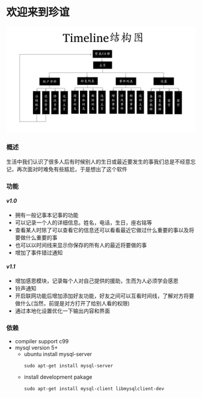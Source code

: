 欢迎来到珍谊
=================
![Timeline结构图](./Timeline结构图.png)  
### 概述  
生活中我们认识了很多人后有时候别人的生日或最近要发生的事我们总是不经意忘记，再次面对时难免有些尴尬，于是想出了这个软件  

### 功能  
#### *v1.0*  
* 拥有一般记事本记事的功能  
* 可以记录一个人的详细信息。姓名，电话，生日，座右铭等  
* 查看某人时除了可以查看它的信息还可以看看最近它做过什么重要的事以及将要做什么重要的事  
* 也可以以时间线来显示你保存的所有人的最近将要做的事  
* 增加了事件错过通知  

#### *v1.1*  
* 增加感恩模块，记录每个人对自己提供的援助，生而为人必须学会感恩  
* 铃声通知  
* 开启联网功能后增加添加好友功能，好友之间可以互看时间线，了解对方将要做什么(当然，前提是对方打开了给别人看的权限)  
* 通过本地化设置优化一下输出内容和界面

### 依赖  
* compiler support c99
* mysql version 5+
  * ubuntu install mysql-server
      ```
      sudo apt-get install mysql-server
      ```
  * install development pakage
      ```
      sudo apt-get install mysql-client libmysqlclient-dev
      ```
